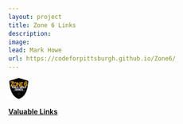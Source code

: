 ```yaml
---
layout: project
title: Zone 6 Links
description: 
image: 
lead: Mark Howe
url: https://codeforpittsburgh.github.io/Zone6/
---
```



<img src="assets/images/Zone6Shield.jpg" alt="Zone 6 shield" height="42" width="42">


[**Valuable Links**](/Zone6) 

